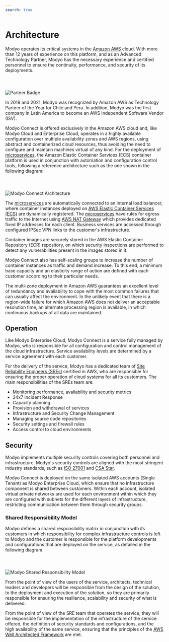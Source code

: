 ```yaml
---
search: true
---
```

# Architecture
Modyo operates its critical systems in the [Amazon AWS](https://aws.amazon.com) cloud. With more than 12 years of experience on this platform, and as an Advanced Technology Partner, Modyo has the necessary experience and certified personnel to ensure the continuity, performance, and security of its deployments.

<img src="/assets/img/cloud/partner_badge.png" alt="Partner Badge" style="margin-top: 40px;" />

In 2019 and 2021, Modyo was recognized by Amazon AWS as Technology Partner of the Year for Chile and Peru. In addition, Modyo was the first company in Latin America to become an AWS Independent Software Vendor (ISV).

Modyo Connect is offered exclusively in the Amazon AWS cloud and, like Modyo Cloud and Enterprise Cloud, operates in a highly available configuration over multiple availability zones and AWS regions, using abstract and containerized cloud resources, thus avoiding the need to configure and maintain machines virtual of any kind. For the deployment of [microservices](resources/microservices.md), the Amazon Elastic Container Services (ECS) container platform is used in conjunction with automation and configuration control tools, following a reference architecture such as the one shown in the following diagram:

<img src="/assets/img/infrastructure/architecture.png" alt="Modyo Connect Architecture" style="margin-top: 40px;" />

The [microservices](resources/microservices.md) are automatically connected to an internal load balancer, where container instances deployed on [AWS Elastic Container Services (ECS)](https://aws.amazon.com/ecs/) are dynamically registered. The [microservices](resources/microservices.md) have rules for egress traffic to the Internet using [AWS NAT Gateway](https://docs.aws.amazon.com/vpc/latest/userguide/vpc-nat-gateway.html) which provides dedicated fixed IP addresses for each client. Business services are accessed through configured IPSec VPN links to the customer's infrastructure.

Container images are securely stored in the AWS Elastic Container Repository (ECR) repository, on which security inspections are performed to detect any vulnerabilities present in the images stored in it.

Modyo Connect also has self-scaling groups to increase the number of container instances as traffic and demand increase. To this end, a minimum base capacity and an elasticity range of action are defined with each customer according to their particular needs.

The multi-zone deployment in Amazon AWS guarantees an excellent level of redundancy and availability to cope with the most common failures that can usually affect the environment. In the unlikely event that there is a region-wide failure for which Amazon AWS does not deliver an acceptable resolution time, an alternate processing region is available, in which continuous backups of all data are maintained.

## Operation
Like Modyo Enterprise Cloud, Modyo Connect is a service fully managed by Modyo, who is responsible for all configuration and control management of the cloud infrastructure. Service availability levels are determined by a service agreement with each customer.

For the delivery of the service, Modyo has a dedicated team of [Site Reliability Engineers (SREs)](https://sre.google) certified in AWS, who are responsible for ensuring the proper operation of cloud systems for all its customers. The main responsibilities of the SREs team are:
- Monitoring performance, availability and security metrics
- 24x7 Incident Response
- Capacity planning
- Provision and withdrawal of services
- Infrastructure and Security Change Management
- Managing source code repositories
- Security settings and firewall rules
- Access control to cloud environments

## Security
Modyo implements multiple security controls covering both personnel and infrastructure. Modyo's security controls are aligned with the most stringent industry standards, such as [ISO 27001](https://en.wikipedia.org/wiki/ISO/IEC_27001) and [CSA Star](https://cloudsecurityalliance.org/star/). 

Modyo Connect is deployed on the same isolated AWS accounts (Single Tenant) as Modyo Enterprise Cloud, which ensure that no infrastructure component is shared between customers. Within each account, isolated virtual private networks are used for each environment within which they are configured with subnets for the different layers of infrastructure, restricting communication between them through security groups. 

### Shared Responsibility Model
Modyo defines a shared responsibility matrix in conjunction with its customers in which responsibility for complex infrastructure controls is left to Modyo and the customer is responsible for the platform developments and configurations that are deployed on the service, as detailed in the following diagram.

<img src="/assets/img/infrastructure/shared_responsability_model.png" alt="Modyo Shared Responsibility Model" style="margin-top: 40px;" />

From the point of view of the users of the service, architects, technical leaders and developers will be responsible from the design of the solution, to the deployment and execution of the solution, so they are primarily responsible for ensuring the resilience, scalability and security of what is delivered.

From the point of view of the SRE team that operates the service, they will be responsible for the implementation of the infrastructure of the service offered, the definition of security standards and configurations, and the high availability of the same service, ensuring that the principles of the [AWS Well Architected Framework](https://aws.amazon.com/architecture/well-architected/) are met.